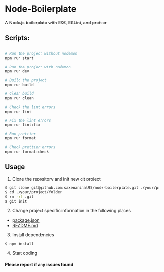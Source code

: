# Node-Boilerplate
A Node.js boilerplate with ES6, ESLint, and prettier

## Scripts: 
```bash

# Run the project without nodemon
npm run start

# Run the project with nodemon
npm run dev

# Build the project 
npm run build

# Clean build
npm run clean

# Check the lint errors
npm run lint

# Fix the lint errors
npm run lint:fix

# Run prettier
npm run format

# Check prettier errors
npm run format:check

```

## Usage
1. Clone the repository and init new git project
```bash
$ git clone git@github.com:saxenanihal95/node-boilerplate.git ./your/project/folder
$ cd ./your/project/folder
$ rm -rf .git
$ git init
```
2. Change project specific information in the following places
  - [package.json](./package.json)
  - [README.md](./README.md)
3. Install dependencies
```bash
$ npm install
```
4. Start coding

#### Please report if any issues found
